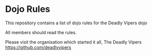 Dojo Rules
==========

This repository contains a list of dojo rules for the Deadly Vipers dojo

All members should read the rules.

Please visit the organisation which started it all, The Deadly Vipers https://github.com/deadlyvipers
